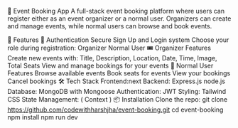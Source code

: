 🎫 Event Booking App
A full-stack event booking platform where users can register either as an event organizer or a normal user. Organizers can create and manage events, while normal users can browse and book events.

🚀 Features
👤 Authentication
Secure Sign Up and Login system
Choose your role during registration:
Organizer
Normal User
🎟️ Organizer Features
Create new events with:
Title, Description, Location, Date, Time, Image, Total Seats
View and manage bookings for your events
📅 Normal User Features
Browse available events
Book seats for events
View your bookings
Cancel bookings
🛠️ Tech Stack
Frontend:next
Backend: Express.js node.js
Database: MongoDB with Mongoose
Authentication: JWT
Styling: Tailwind CSS
State Management: ( Context )
📦 Installation
Clone the repo:
git clone https://github.com/codewithharshjha/event-booking.git
cd event-booking
npm install
npm run dev
